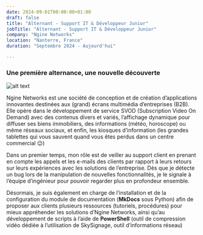 ```yaml
---
date: 2024-09-01T00:00:00+01:00
draft: false
title: "Alternant - Support IT & Développeur Junior"
jobTitle: "Alternant - Support IT & Développeur Junior"
company: "Ngine Networks"
location: "Nanterre, France"
duration: "Septembre 2024 - Aujourd'hui"

---
```

### Une première alternance, une nouvelle découverte

![alt text](https://bts.antoinespiteri.net/assets/ngine.png)

Ngine Networks est une société de conception et de création d’applications innovantes destinées aux (grand) écrans multimédia d’entreprises (B2B). Elle opère dans le développement de service SVOD (Subscription Video On Demand) avec des contenus divers et variés, l’affichage dynamique pour diffuser ses biens immobiliers, des informations (météo, horoscope) ou même réseaux sociaux, et enfin, les kiosques d’information (les grandes tablettes qui vous sauvent quand vous êtes perdus dans un centre commercial 😉)

Dans un premier temps, mon rôle est de veiller au support client en prenant en compte les appels et les e-mails des clients par rapport à leurs retours sur leurs expériences avec les solutions de l’entreprise. Dès que je détecte un bug lors de la manipulation de nouvelles fonctionnalités, je le signale à l’équipe d’ingénieur pour pouvoir regarder plus en profondeur ensemble.

Désormais, je suis également en charge de l’installation et de la configuration du module de documentation (**MkDocs** sous Python) afin de proposer aux clients plusieurs ressources (tutoriels, procédures) pour mieux appréhender les solutions d’Ngine Networks, ainsi qu’au développement de scripts à l’aide de **PowerShell** (outil de compression vidéo dédiée à l’utilisation de SkySignage, outil d’informations réseau)

   